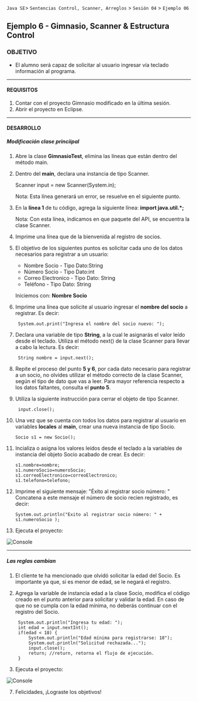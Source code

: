 
`Java SE`> `Sentencias Control, Scanner, Arreglos` > `Sesión 04` > `Ejemplo 06`

## Ejemplo 6 - Gimnasio, Scanner & Estructura Control

### OBJETIVO

- El alumno será capaz de solicitar al usuario ingresar vía teclado información al programa.

<hr>

#### REQUISITOS

1. Contar con el proyecto Gimnasio modificado en la última sesión.
2. Abrir el proyecto en Eclipse.

<hr>

#### DESARROLLO

##### Modificación clase princiipal

1. Abre la clase <b>GimnasioTest</b>, elimina las líneas que están dentro del método main.
2. Dentro del <b>main</b>, declara una instancia de tipo Scanner.

   Scanner input = new Scanner(System.in);
    
   Nota: Esta línea generará un error, se resuelve en el siguiente punto.
    
3. En la <b>línea 1</b> de tu código, agrega la siguiente línea: <b>import java.util.*;</b>

   Nota: Con esta línea, indicamos en que paquete del API, se encuentra la clase Scanner.

4. Imprime una línea que de la bienvenida al registro de socios. 
    
5.  El objetivo de los siguientes puntos es solicitar cada uno de los datos necesarios para registrar a un usuario:
  
    <ul>
      <li> Nombre Socio - Tipo Dato:String
      <li> Número Socio - Tipo Dato:int
      <li> Correo Electronico - Tipo Dato: String
      <li> Teléfono - Tipo Dato: String
    </ul>
    
    Iniciemos con: <b>Nombre Socio</b>
    
6. Imprime una línea que solicite al usuario ingresar el <b>nombre del socio</b> a registrar. Es decir:

		System.out.print("Ingresa el nombre del socio nuevo: ");

7. Declara una variable de tipo <b>String</b>, a la cual le asignarás el valor leído desde el teclado. Utiliza el método        next() de la clase Scanner para llevar a cabo la lectura. Es decir:

		String nombre = input.next();
        
8. Repite el proceso del punto <b>5 y 6</b>, por cada dato necesario para registrar a un socio, no olvides utilizar el método    correcto de la clase Scanner, según el tipo de dato que vas a leer. Para mayor referencia respecto a los datos faltantes,    consulta el <b>punto 5</b>.

9. Utiliza la siguiente instrucción para cerrar el objeto de tipo Scanner.

		input.close();
	
10. Una vez que se cuenta con todos los datos para registrar al usuario en variables <b>locales</b> al <b>main</b>, crear una    nueva instancia de tipo Socio.

		Socio s1 = new Socio();

11. Incializa o asigna los valores leídos desde el teclado a la variables de instancia del objeto Socio acabado de crear. Es      decir:

		s1.nombre=nombre;
		s1.numeroSocio=numeroSocio;
		s1.correoElectronico=correoElectronico;
		s1.telefono=telefono;
    
12. Imprime el siguiente mensaje: "Éxito al registrar socio número: "
    Concatena a este mensaje el número de socio recien registrado, es decir:
    
		System.out.println("Exito al registrar socio número: " + s1.numeroSocio );

13. Ejecuta el proyecto:

![Console](https://user-images.githubusercontent.com/56565204/67607717-134e0980-f74b-11e9-8926-ccd47a426532.png)

<hr>

##### Las reglas cambian

1. El cliente te ha mencionado que olvidó solicitar la edad del Socio. Es importante ya que, si es menor de edad, se le        negará el registro.

2. Agrega la variable de instancia edad a la clase Socio, modifica el código creado en el punto anterior para solicitar y        validar la edad. En caso de que no se cumpla con la edad mínima, no deberás continuar con el registro del Socio.

		System.out.println("Ingresa tu edad: ");
		int edad = input.nextInt();
		if(edad < 18) {
			System.out.println("Edad mínima para registrarse: 18");
			System.out.println("Solicitud rechazada...");
			input.close();
			return; //return, retorna el flujo de ejecución.
		}
		
13. Ejecuta el proyecto:

![Console](https://user-images.githubusercontent.com/56565204/67609390-18628700-f752-11e9-9d25-3f5746d34a96.png)

7. Felicidades, ¡Lograste los objetivos!
